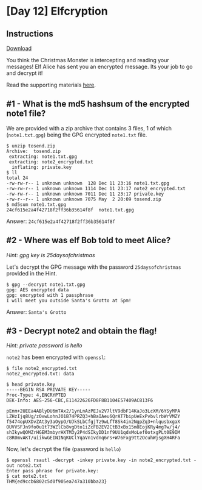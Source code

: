 # [Day 12] Elfcryption

## Instructions

[Download](files/tosend.zip)

You think the Christmas Monster is intercepting and reading your messages! Elf Alice has sent you an encrypted message. Its your job to go and decrypt it!

Read the supporting materials [here](https://docs.google.com/document/d/1xUOtEZOTS_L8u_S5Fbs1Wof7mdpWQrj2NkgWLV9tqns/edit?usp=sharing).

## #1 - What is the md5 hashsum of the encrypted note1 file?

We are provided with a zip archive that contains 3 files, 1 of which (`note1.txt.gpg`) being the GPG encrypted `note1.txt` file.

~~~
$ unzip tosend.zip 
Archive:  tosend.zip
 extracting: note1.txt.gpg           
 extracting: note2_encrypted.txt     
  inflating: private.key             
$ ll
total 24
-rw-rw-r-- 1 unknown unknown  128 Dec 11 23:16 note1.txt.gpg
-rw-rw-r-- 1 unknown unknown 1114 Dec 11 23:17 note2_encrypted.txt
-rw-rw-r-- 1 unknown unknown 7011 Dec 11 23:17 private.key
-rw-r--r-- 1 unknown unknown 7075 May  2 20:09 tosend.zip
$ md5sum note1.txt.gpg 
24cf615e2a4f42718f2ff36b35614f8f  note1.txt.gpg
~~~

Answer: `24cf615e2a4f42718f2ff36b35614f8f`

## #2 - Where was elf Bob told to meet Alice?

*Hint: gpg key is 25daysofchristmas*

Let's decrypt the GPG message with the password `25daysofchristmas` provided in the Hint.

~~~
$ gpg --decrypt note1.txt.gpg 
gpg: AES encrypted data
gpg: encrypted with 1 passphrase
I will meet you outside Santa's Grotto at 5pm!
~~~

Answer: `Santa's Grotto`

## #3 - Decrypt note2 and obtain the flag!

*Hint: private password is hello*

`note2` has been encrypted with `openssl`:

~~~
$ file note2_encrypted.txt 
note2_encrypted.txt: data

$ head private.key 
-----BEGIN RSA PRIVATE KEY-----
Proc-Type: 4,ENCRYPTED
DEK-Info: AES-256-CBC,E11422626FD8F8B1104E57409AC813F6

pEnm+2UEEa4ABlyDU6mTAx2/1ynLnAzPEJv2V7ltV9dbF14KaJo3LcXM/6YSyMPA
LZHzIjq8Ug/zOxwLohnJO1B74PRZQ3+hBaIAeu6QrAT7bipUeExPvbvlrbWrVMZY
f5474opUXDvZAt3y3aOypO/UJkSLbCfgjTz9wLfT8Sk4in2NgpZq3+nlqusbxgaX
OUVVSFJn9fo0u1t73WZlCb8vgDto1iZcFB2EV2CtB3xBx15m8EojKRy4mgTw/j4/
shIkywQOMZrHGEM3mbyrHXTM3y2P4dSIkyDD1nf9UU1qdxMoLef0otxgPLt0E9IM
c8R0mvAKT/uiikwGEININqKUClYqaVn1vdnq6rs+W76Fxg9tt2OcuhWjsgXH4RFa
~~~

Now, let's decrypt the file (password is `hello`)

~~~
$ openssl rsautl -decrypt -inkey private.key -in note2_encrypted.txt -out note2.txt
Enter pass phrase for private.key:
$ cat note2.txt 
THM{ed9ccb6802c5d0f905ea747a310bba23}
~~~
